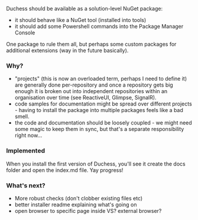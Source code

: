 Duchess should be available as a solution-level NuGet package:

  - it should behave like a NuGet tool (installed into tools)
  - it should add some Powershell commands into the Package Manager Console

One package to rule them all, but perhaps some custom packages for additional extensions (way in the future basically).

### Why?

 - "projects" (this is now an overloaded term, perhaps I need to define it) are generally done per-repository and once a repository gets big enough it is broken out into independent repositories within an organisation over time (see ReactiveUI, Glimpse, SignalR).
 - code samples for documentation might be spread over different projects - having to install the package into multiple packages feels like a bad smell.
 - the code and documentation should be loosely coupled - we might need some magic to keep them in sync, but that's a separate responsibility right now...

### Implemented

When you install the first version of Duchess, you'll see it create the docs folder and open the index.md file. Yay progress!

### What's next?

 - More robust checks (don't clobber existing files etc)
 - better installer readme explaining what's going on
 - open browser to specific page inside VS? external browser?

